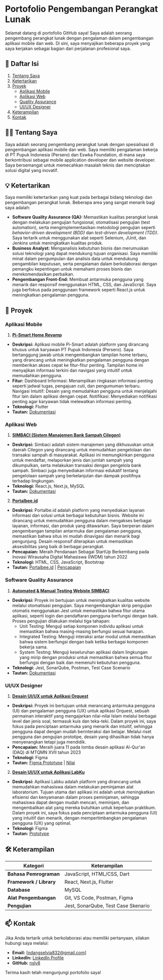 # Portofolio Pengembangan Perangkat Lunak

Selamat datang di portofolio GitHub saya! Saya adalah seorang pengembang perangkat lunak dengan pengalaman dalam pengembangan aplikasi mobile dan web. Di sini, saya menyajikan beberapa proyek yang saya kerjakan sebagai bagian dari perjalanan profesional saya.

## 📂 Daftar Isi

1. [Tentang Saya](#️-tentang-saya)
2. [Ketertarikan](#-ketertarikan)
3. [Proyek](#-proyek)
   - [Aplikasi Mobile](#aplikasi-mobile)
   - [Aplikasi Web](#aplikasi-web)
   - [Quality Assurance](#software-quality-assurance)
   - [UI/UX Designer](#uiux-designer)
4. [Keterampilan](#️-keterampilan)
5. [Kontak](#-kontak)

## 🙋‍♂️ Tentang Saya

Saya adalah seorang pengembang perangkat lunak dengan spesialisasi di pengembangan aplikasi mobile dan web. Saya memiliki pengalaman bekerja di PT Pupuk Indonesia (Persero) dan Eswka Foundation, di mana saya berkontribusi sebagai mobile application developer dan website developer. Saya bersemangat untuk memecahkan masalah teknis dan menciptakan solusi digital yang inovatif.

## 💡 Ketertarikan

Saya memiliki ketertarikan yang kuat pada berbagai bidang teknologi dan pengembangan perangkat lunak. Beberapa area yang sangat menarik bagi saya adalah:

- **Software Quality Assurance (QA):** Memastikan kualitas perangkat lunak dengan melakukan pengujian fungsional, otomatisasi pengujian (test automation), serta mengimplementasikan metodologi pengujian seperti _behavior-driven development (BDD)_ dan _test-driven development (TDD)_. Saya tertarik untuk menggunakan alat seperti Selenium, JUnit, dan Jenkins untuk meningkatkan kualitas produk.
- **Business Analyst:** Menganalisis kebutuhan bisnis dan merumuskan solusi teknologi yang dapat mendukung tujuan organisasi. Saya memiliki minat dalam pengumpulan dan analisis data untuk mendukung pengambilan keputusan, serta pengalaman dalam berkolaborasi dengan pemangku kepentingan untuk memahami proses bisnis dan merekomendasikan perbaikan.
- **Pengembangan Front-End:** Membuat antarmuka pengguna yang menarik dan responsif menggunakan HTML, CSS, dan JavaScript. Saya juga berfokus pada penggunaan framework seperti React.js untuk meningkatkan pengalaman pengguna.

## 💼 Proyek

### Aplikasi Mobile

1. **[Pi-Smart Home Revamp](#)**

- **Deskripsi:** Aplikasi mobile Pi-Smart adalah platform yang dirancang khusus untuk karyawan PT Pupuk Indonesia (Persero). Saya bertanggung jawab untuk mengembangkan tampilan home terbaru, yang dirancang untuk meningkatkan pengalaman pengguna dengan memberikan akses cepat ke fitur-fitur penting. Tampilan home ini menyajikan informasi terkini dan navigasi yang intuitif untuk memudahkan pengguna.
- **Fitur:** Dashboard Informasi: Menampilkan ringkasan informasi penting seperti jadwal tugas, pengajuan cuti, dan pengumuman terbaru.
  Navigasi Intuitif: Desain yang memudahkan pengguna untuk menjelajahi fitur lain dalam aplikasi dengan cepat.
  Notifikasi: Menyediakan notifikasi penting agar karyawan tidak melewatkan informasi penting.
- **Teknologi:** Flutter
- **Tautan:** [Dokumentasi](https://library.universitaspertamina.ac.id/xmlui/handle/123456789/11753)

### Aplikasi Web

1. **[SIMBACI (Sistem Manajemen Bank Sampah Cilegon)](#)**

- **Deskripsi:** Simbaci adalah sistem manajemen yang dikhususkan untuk daerah Cilegon yang dirancang untuk memudahkan pengelolaan dan transaksi sampah di masyarakat. Aplikasi ini memungkinkan pengguna untuk mendaftar, melaporkan jenis dan jumlah sampah yang dikumpulkan, serta melakukan transaksi dengan pengelola bank sampah. Simbaci juga menyediakan informasi edukatif tentang pengelolaan sampah yang berkelanjutan dan dampak positifnya terhadap lingkungan.
- **Teknologi:** React.js, Next.js, MySQL
- **Tautan:** [Dokumentasi](https://library.universitaspertamina.ac.id/xmlui/handle/123456789/11930)

2. **[Portalbee.id](#)**

- **Deskripsi:** Portalbe.id adalah platform yang menyediakan layanan informasi dan solusi untuk berbagai kebutuhan bisnis. Website ini dirancang untuk memudahkan pengguna dalam mengakses berbagai layanan, informasi, dan produk yang ditawarkan. Saya berperan dalam pengembangan tampilan antarmuka dan pengalaman pengguna, memastikan bahwa situs ini mudah dinavigasi dan menarik bagi pengunjung. Desain responsif diterapkan untuk memastikan aksesibilitas yang baik di berbagai perangkat.
- **Pencapaian:** Meraih Pendanaan Sebagai StartUp Berkembang pada Inovasi Wirausaha Digital Mahasiswa (IWDM) tahun 2022
- **Teknologi:** HTML, CSS, JavaScript, Bootstrap
- **Tautan:** [Portalbee.id](https://www.portalbee.id/) | [Pencapaian](https://www.instagram.com/p/Ch6Eku8PPkf/?hl=en&img_index=1)

### Software Quality Assurance

1. **[Automated & Manual Testing Webiste SIMBACI](#)**

- **Deskripsi:** Proyek ini bertujuan untuk meningkatkan kualitas website melalui otomatisasi pengujian. Saya mengembangkan skrip pengujian otomatis menggunakan Jest untuk memastikan bahwa fitur utama aplikasi, seperti login dan pendaftaran pengguna berfungsi dengan baik. Proses pengujian dilakukan melalui tiga tahapan:
  - Unit Testing: Menguji setiap komponen individu aplikasi untuk memastikan bahwa masing-masing berfungsi sesuai harapan.
  - Integrated Testing: Menguji interaksi antar modul untuk memastikan bahwa sistem berfungsi dengan baik ketika berbagai komponen bekerja sama.
  - System Testing: Menguji keseluruhan aplikasi dalam lingkungan yang mirip dengan produksi untuk memastikan bahwa semua fitur berfungsi dengan baik dan memenuhi kebutuhan pengguna.
- **Teknologi:** Jest, SonarQube, Postman, Test Case Scenario
- **Tautan:** [Dokumentasi](https://library.universitaspertamina.ac.id/xmlui/handle/123456789/11930)

### UI/UX Designer

1. **[Desain UI/UX untuk Aplikasi Orquest](#)**

- **Deskripsi:** Proyek ini bertujuan untuk merancang antarmuka pengguna (UI) dan pengalaman pengguna (UX) untuk aplikasi Orquest, sebuah permainan interaktif yang mengajarkan nilai-nilai Islam melalui berbagai level dan jenis soal, termasuk kuis dan teka-teki. Dalam proyek ini, saya fokus pada penciptaan antarmuka yang menarik dan intuitif, sehingga pengguna dapat dengan mudah berinteraksi dan belajar. Melalui riset pengguna dan pengujian prototipe, desain yang dihasilkan tidak hanya menyenangkan tetapi juga mendidik.
- **Pencapaian:** Meraih juara 11 pada lomba desain aplikasi Al-Qur'an (DAQ) di MTQMN XVII tahun 2023
- **Teknologi:** Figma
- **Tautan:** [Figma Prototype](https://www.figma.com/proto/aUFK2g0N90JwC9ESVhEHrK/Untitled?node-id=0-1&t=2dTGeK7MSuUjUj8G-1) | [Nilai](https://drive.google.com/file/d/18JqbVn4eVp88-XBpb8WYSRg--k_rMygJ/view?usp=sharing)

2. **[Desain UI/UX untuk Aplikasi LabKu](#)**

- **Deskripsi:** Aplikasi Labku adalah platform yang dirancang untuk memudahkan mahasiswa dalam melakukan peminjaman alat laboratorium. Tujuan utama dari aplikasi ini adalah untuk meningkatkan efisiensi dan kenyamanan dalam proses peminjaman, sehingga mahasiswa dapat dengan mudah mencari, meminjam, dan mengembalikan alat yang mereka butuhkan untuk keperluan praktikum. Dalam proyek ini, saya fokus pada penciptaan antarmuka pengguna (UI) yang intuitif dan menarik, dengan mempertimbangkan pengalaman pengguna (UX) yang optimal.
- **Teknologi:** Figma
- **Tautan:** [Prototype](https://www.behance.net/gallery/174413659/UIUX-Sistem-Peminjaman-Alat-Laboratorium-Komputer)

## 🛠️ Keterampilan

| Kategori                | Keterampilan                        |
| ----------------------- | ----------------------------------- |
| **Bahasa Pemrograman**  | JavaScript, HTML/CSS, Dart          |
| **Framework / Library** | React, Next.js, Flutter             |
| **Database**            | MySQL                               |
| **Alat Pengembangan**   | Git, VS Code, Postman, Figma        |
| **Pengujian**           | Jest, SonarQube, Test Case Skenario |

## 📫 Kontak

Jika Anda tertarik untuk berkolaborasi atau memiliki pertanyaan, silakan hubungi saya melalui:

- **Email:** [ndangselvia832@gmail.com]
- **LinkedIn:** [LinkedIn Profile](https://www.linkedin.com/in/ndang-selvia-ningrum-2b3ba1192)
- **GitHub:** [nslv8](https://github.com/nslv8)

Terima kasih telah mengunjungi portofolio saya!
